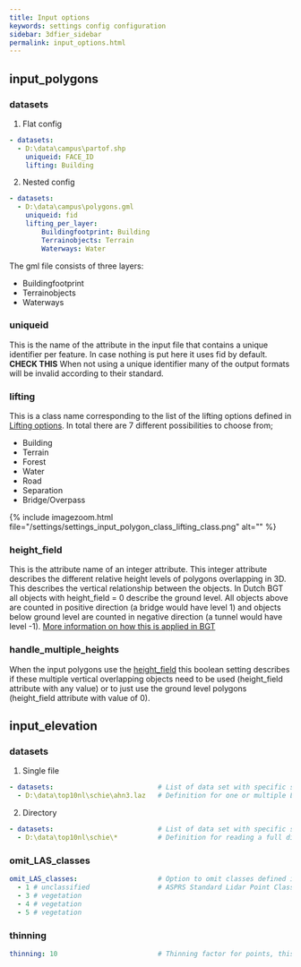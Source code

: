 ```yaml
---
title: Input options
keywords: settings config configuration
sidebar: 3dfier_sidebar
permalink: input_options.html
---
```


## input_polygons
### datasets
1. Flat config
~~~ yaml
- datasets:
  - D:\data\campus\partof.shp
	uniqueid: FACE_ID
	lifting: Building
~~~

2. Nested config
~~~ yaml
- datasets:
  - D:\data\campus\polygons.gml
	uniqueid: fid
	lifting_per_layer:
		Buildingfootprint: Building
		Terrainobjects: Terrain
		Waterways: Water
~~~

The gml file consists of three layers:
- Buildingfootprint
- Terrainobjects
- Waterways

### uniqueid
This is the name of the attribute in the input file that contains a unique identifier per feature. In case nothing is put here it uses fid by default. **CHECK THIS**
When not using a unique identifier many of the output formats will be invalid according to their standard.

### lifting
This is a class name corresponding to the list of the lifting options defined in [Lifting options]({{site.baseurl}}/lifting_options). In total there are 7 different possibilities to choose from;
- Building
- Terrain
- Forest
- Water
- Road
- Separation
- Bridge/Overpass

{% include imagezoom.html file="/settings/settings_input_polygon_class_lifting_class.png" alt="" %}

### height_field
This is the attribute name of an integer attribute. This integer attribute describes the different relative height levels of polygons overlapping in 3D. This describes the vertical relationship between the objects. In Dutch BGT all objects with height_field = 0 describe the ground level. All objects above are counted in positive direction (a bridge would have level 1) and objects below ground level are counted in negative direction (a tunnel would have level -1). [More information on how this is applied in BGT](http://imgeo.geostandaarden.nl/def/imgeo-object/overbruggingsdeel/inwinningsregel-imgeo/toelichting-relatieve-hoogte)

### handle_multiple_heights
When the input polygons use the [height_field](#height_field) this boolean setting describes if these multiple vertical overlapping objects need to be used (height_field attribute with any value) or to just use the ground level polygons (height_field attribute with value of 0).

## input_elevation
### datasets
1. Single file
~~~ yaml
- datasets:                          # List of data set with specific settings
  - D:\data\top10nl\schie\ahn3.laz   # Definition for one or multiple LAS/LAZ files using the same parameters
~~~
2. Directory
~~~ yaml
- datasets:                          # List of data set with specific settings
  - D:\data\top10nl\schie\*          # Definition for reading a full directory with LAS/LAZ files using the same parameters
~~~

### omit_LAS_classes
~~~ yaml
omit_LAS_classes:                    # Option to omit classes defined in the LAS/LAZ files
  - 1 # unclassified                 # ASPRS Standard Lidar Point Classes classification value
  - 3 # vegetation
  - 4 # vegetation
  - 5 # vegetation 
~~~

### thinning
~~~ yaml
thinning: 10                         # Thinning factor for points, this is the amount of points skipped during read, a value of 10 would result in points 1, 11, 21, 31 beeing used
~~~